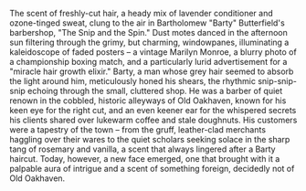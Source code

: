 The scent of freshly-cut hair, a heady mix of lavender conditioner and ozone-tinged sweat, clung to the air in Bartholomew "Barty" Butterfield's barbershop, "The Snip and the Spin."  Dust motes danced in the afternoon sun filtering through the grimy, but charming, windowpanes, illuminating a kaleidoscope of faded posters – a vintage Marilyn Monroe, a blurry photo of a championship boxing match, and a particularly lurid advertisement for a "miracle hair growth elixir."  Barty, a man whose grey hair seemed to absorb the light around him, meticulously honed his shears, the rhythmic snip-snip-snip echoing through the small, cluttered shop.  He was a barber of quiet renown in the cobbled, historic alleyways of Old Oakhaven, known for his keen eye for the right cut, and an even keener ear for the whispered secrets his clients shared over lukewarm coffee and stale doughnuts.  His customers were a tapestry of the town – from the gruff, leather-clad merchants haggling over their wares to the quiet scholars seeking solace in the sharp tang of rosemary and vanilla, a scent that always lingered after a Barty haircut. Today, however, a new face emerged, one that brought with it a palpable aura of intrigue and a scent of something foreign, decidedly not of Old Oakhaven.
